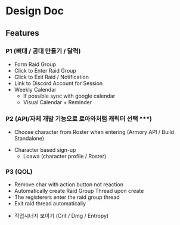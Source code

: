 # Design Doc

## Features

### P1 (뼈대 / 공대 만들기 / 달력)
- Form Raid Group
- Click to Enter Raid Group
- Click to Exit Raid / Notification
- Link to Discord Account for Session
- Weekly Calendar
    - If possible sync with google calendar
    - Visual Calendar + Reminder

### P2 (API/자체 개발 기능으로 로아와처럼 캐릭터 선택 ***)
+ Choose character from Roster when entering (Armory API / Build Standalone)
- Character based sign-up
    + Loawa (character profile / Roster)

### P3 (QOL)
- Remove char with action button not reaction
- Automatically create Raid Group Thread upon create
- The registerers enter the raid group thread
- Exit raid thread automatically
+ 직업시너지 보이기 (Crit / Dmg / Entropy)